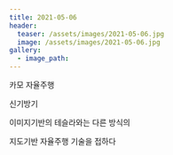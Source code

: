 ```yaml
---
title: 2021-05-06
header:
  teaser: /assets/images/2021-05-06.jpg
  image: /assets/images/2021-05-06.jpg
gallery:
  - image_path: 
---
```


카모 자율주행

신기방기

이미지기반의 테슬라와는 다른 방식의 

지도기반 자율주행 기술을 접하다